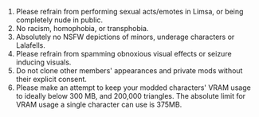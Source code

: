 1. Please refrain from performing sexual acts/emotes in Limsa, or being completely nude in public.
2. No racism, homophobia, or transphobia.
3. Absolutely no NSFW depictions of minors, underage characters or Lalafells.
4. Please refrain from spamming obnoxious visual effects or seizure inducing visuals.
5. Do not clone other members' appearances and private mods without their explicit consent.
6. Please make an attempt to keep your modded characters' VRAM usage to ideally below 300 MB, and 200,000 triangles. The absolute limit for VRAM usage a single character can use is 375MB.
